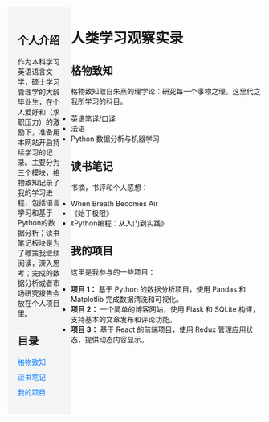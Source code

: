 <head>
  <style>
    /* 设置左侧分栏 */
    .sidebar {
      width: 25%;
      float: left;
      background-color: #f4f4f4;
      padding: 20px;
      box-sizing: border-box;
    }

    /* 设置右侧内容区 */
    .main-content {
      width: 70%;
      float: left;
      padding: 20px;
      box-sizing: border-box;
    }

    /* 清除浮动 */
    .clear {
      clear: both;
    }

    /* 设置目录的样式 */
    .directory {
      list-style-type: none;
      padding: 0;
    }

    .directory li {
      margin: 10px 0;
    }

    .directory li a {
      text-decoration: none;
      color: #007bff;
    }

    .directory li a:hover {
      text-decoration: underline;
    }
  </style>
</head>

<div class="sidebar">
  <h2>个人介绍</h2>
  <p>
    作为本科学习英语语言文学，硕士学习管理学的大龄毕业生，在个人爱好和（求职压力）的激励下，准备用本网站开启持续学习的记录。主要分为三个模块，格物致知记录了我的学习进程，包括语言学习和基于Python的数据分析；读书笔记板块是为了鞭策我继续阅读，深入思考；完成的数据分析或者市场研究报告会放在个人项目里。
  </p>
  
  <h2>目录</h2>
  <ul class="directory">
    <li><a href="#格物致知">格物致知</a></li>
    <li><a href="#读书笔记">读书笔记</a></li>
    <li><a href="#我的项目">我的项目</a></li>
  </ul>
</div>

<div class="main-content">
  <h1>人类学习观察实录</h1>
  
  <section id="格物致知">
    <h2>格物致知</h2>
    <p>
      格物致知取自朱熹的理学论：研究每一个事物之理。这里代之我所学习的科目。
    </p>
    <ul>
      <li>英语笔译/口译</li>
      <li>法语</li>
      <li>Python 数据分析与机器学习</li>
    </ul>
  </section>


  <section id="读书笔记">
    <h2>读书笔记</h2>
    <p>
      书摘，书评和个人感想：
    </p>
    <ul>
      <li>When Breath Becomes Air</li>
      <li>《始于极限》</li>
      <li>《Python编程：从入门到实践》</li>
    </ul>
  </section>

  <section id="我的项目">
    <h2>我的项目</h2>
    <p>
      这里是我参与的一些项目：
    </p>
    <ul>
      <li><strong>项目 1：</strong> 基于 Python 的数据分析项目，使用 Pandas 和 Matplotlib 完成数据清洗和可视化。</li>
      <li><strong>项目 2：</strong> 一个简单的博客网站，使用 Flask 和 SQLite 构建，支持基本的文章发布和评论功能。</li>
      <li><strong>项目 3：</strong> 基于 React 的前端项目，使用 Redux 管理应用状态，提供动态内容显示。</li>
    </ul>
  </section>
</div>

<div class="clear"></div>

